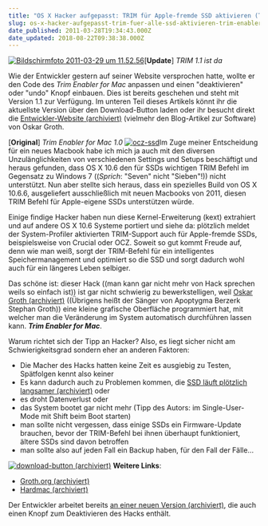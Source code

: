 ```yaml
---
title: "OS X Hacker aufgepasst: TRIM für Apple-fremde SSD aktivieren (Trim Enabler for Mac) [Update]"
slug: os-x-hacker-aufgepasst-trim-fuer-alle-ssd-aktivieren-trim-enabler-for-mac
date_published: 2011-03-28T19:34:43.000Z
date_updated: 2018-08-22T09:38:38.000Z
---
```


[![Bildschirmfoto 2011-03-29 um 11.52.56](//picdump.thafaker.de/2011/03/Bildschirmfoto-2011-03-29-um-11.52.56-150x150.png)](http://picdump.thafaker.de/2011/03/Bildschirmfoto-2011-03-29-um-11.52.56.png)[**Update**] *TRIM 1.1 ist da*

Wie der Entwickler gestern auf seiner Website versprochen hatte, wollte er den Code des *Trim Enabler for Mac* anpassen und einen "deaktivieren" oder "undo" Knopf einbauen. Dies ist bereits geschehen und steht mit Version 1.1 zur Verfügung. Im unteren Teil dieses Artikels könnt ihr die aktuellste Version über den Download-Button laden oder ihr besucht direkt die [Entwickler-Website (archiviert)](http://web.archive.org/web/20110401201644/http://www.groths.org:80/?p=308) (vielmehr den Blog-Artikel zur Software) von Oskar Groth.

[**Original**] *Trim Enabler for Mac 1.0*
[![ocz-ssd](//picdump.thafaker.de/2011/03/ocz-ssd-150x150.jpg)](http://picdump.thafaker.de/2011/03/ocz-ssd.jpg)Im Zuge meiner Entscheidung für ein neues Macbook habe ich mich ja auch mit den diversen Unzulänglichkeiten von verschiedenen Settings und Setups beschäftigt und heraus gefunden, dass OS X 10.6 den für SSDs wichtigen TRIM Befehl im Gegensatz zu Windows 7 ((*Sprich*: "Seven" nicht "Sieben"!)) nicht unterstützt. Nun aber stellte sich heraus, dass ein spezielles Build von OS X 10.6.6, ausgeliefert ausschließlich mit neuen Macbooks von 2011, diesen TRIM Befehl für Apple-eigene SSDs unterstützen würde.

Einige findige Hacker haben nun diese Kernel-Erweiterung (kext) extrahiert und auf andere OS X 10.6 Systeme portiert und siehe da: plötzlich meldet der System-Profiler aktivierten TRIM-Support auch für Apple-fremde SSDs, beispielsweise von Crucial oder OCZ. Soweit so gut kommt Freude auf, denn wie man weiß, sorgt der TRIM-Befehl für ein intelligentes Speichermanagement und optimiert so die SSD und sorgt dadurch wohl auch für ein längeres Leben selbiger.

Das schöne ist: dieser Hack ((man kann gar nicht mehr von Hack sprechen weils so einfach ist)) ist gar nicht schwierig zu bewerkstelligen, weil [Oskar Groth (archiviert)](http://web.archive.org/web/20110401201644/http://www.groths.org:80/?p=308) ((Übrigens heißt der Sänger von Apoptygma Berzerk Stephan Groth)) eine kleine grafische Oberfläche programmiert hat, mit welcher man die Veränderung im System automatisch durchführen lassen kann. ***Trim Enabler for Mac***.

Warum richtet sich der Tipp an Hacker? Also, es liegt sicher nicht am Schwierigkeitsgrad sondern eher an anderen Faktoren:

- Die Macher des Hacks hatten keine Zeit es ausgiebig zu Testen, Spätfolgen kennt also keiner
- Es kann dadurch auch zu Problemen kommen, die [SSD läuft plötzlich langsamer (archiviert)](http://web.archive.org/web/20230605125813/http://www.groths.org/?p=308) oder
- es droht Datenverlust oder
- das System bootet gar nicht mehr (Tipp des Autors: im Single-User-Mode mit Shift beim Boot starten)
- man sollte nicht vergessen, dass einige SSDs ein Firmware-Update brauchen, bevor der TRIM-Befehl bei ihnen überhaupt funktioniert, ältere SSDs sind davon betroffen
- man sollte also auf jeden Fall ein Backup haben, für den Fall der Fälle...

[![download-button](//picdump.thafaker.de/2011/03/download-button.gif) (archiviert)](http://web.archive.org/web/20110728005126/http://groths.org/zeus/TRIMEnabler.zip)
**Weitere Links**:

- [Groth.org (archiviert)](http://web.archive.org/web/20110401201644/http://www.groths.org:80/?p=308)
- [Hardmac (archiviert)](http://web.archive.org/web/20110405093519/http://www.hardmac.com:80/news/2011/03/27/the-universal-solution-to-activate-trim)

Der Entwickler arbeitet bereits [an einer neuen Version (archiviert)](http://web.archive.org/web/20110401201430/http://www.groths.org:80/?p=311), die auch einen Knopf zum Deaktivieren des Hacks enthält.
